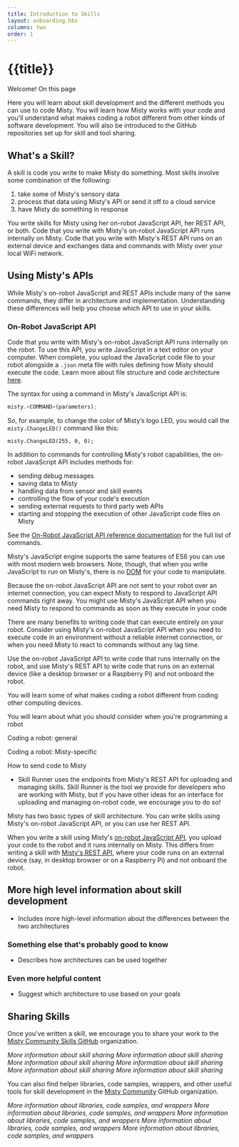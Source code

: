 ```yaml
---
title: Introduction to Skills
layout: onboarding.hbs
columns: two
order: 1
---
```


# {{title}}

Welcome! On this page

Here you will learn about skill development and the different methods you can use to code Misty. You will learn how Misty works with your code and you'll understand what makes coding a robot different from other kinds of software development. You will also be introduced to the GitHub repositories set up for skill and tool sharing.

## What's a Skill?

A skill is code you write to make Misty do something. Most skills involve some combination of the following:

1. take some of Misty's sensory data
2. process that data using Misty's API or send it off to a cloud service
3. have Misty do something in response

You write skills for Misty using her on-robot JavaScript API, her REST API, or both. Code that you write with Misty's on-robot JavaScript API runs internally on Misty. Code that you write with Misty's REST API runs on an external device and exchanges data and commands with Misty over your local WiFi network.

## Using Misty's APIs

While Misty's on-robot JavaScript and REST APIs include many of the same commands, they differ in architecture and implementation. Understanding these differences will help you choose which API to use in your skills.

### On-Robot JavaScript API

Code that you write with Misty's on-robot JavaScript API runs internally on the robot. To use this API, you write JavaScript in a text editor on your computer. When complete, you upload the JavaScript code file to your robot alongside a `.json` meta file with rules defining how Misty should execute the code. Learn more about file structure and code architecture [here](../../../docs/build/local-skill-architecture/#file-structure-amp-code-architecture).

The syntax for using a command in Misty's JavaScript API is:

```JavaScript
misty.<COMMAND>(parameters);
```

So, for example, to change the color of Misty’s logo LED, you would call the `misty.ChangeLED()` command like this:

```JS
misty.ChangeLED(255, 0, 0);
```

In addition to commands for controlling Misty's robot capabilities, the on-robot JavaScript API includes methods for:

* sending debug messages
* saving data to Misty
* handling data from sensor and skill events
* controlling the flow of your code's execution
* sending external requests to third party web APIs
* starting and stopping the execution of other JavaScript code files on Misty

See the [On-Robot JavaScript API reference documentation](../../../docs/reference/javascript-api) for the full list of commands.

Misty's JavaScript engine supports the same features of ES6 you can use with most modern web browsers. Note, though, that when you write JavaScript to run on Misty's, there is no [DOM](https://developer.mozilla.org/en-US/docs/Web/API/Document_Object_Model) for your code to manipulate.

Because the on-robot JavaScript API are not sent to your robot over an internet connection, you can expect Misty to respond to JavaScript API commands right away. You might use Misty's JavaScript API when you need Misty to respond to commands as soon as they execute in your code

There are many benefits to writing code that can execute entirely on your robot. Consider using Misty's on-robot JavaScript API when you need to execute code in an environment without a reliable internet connection, or when you need Misty to react to commands without any lag time. 

Use the on-robot JavaScript API to write code that runs internally on the robot, and use Misty's REST API to write code that runs on an external device (like a desktop browser or a Raspberry Pi) and not onboard the robot.

You will learn some of what makes coding a robot different from coding other computing devices.

You will learn about what you should consider when you're programming a robot

Coding a robot: general

Coding a robot: Misty-specific

How to send code to Misty



* Skill Runner uses the endpoints from Misty's REST API for uploading and managing skills. Skill Runner is the tool we provide for developers who are working with Misty, but if you have other ideas for an interface for uploading and managing on-robot code, we encourage you to do so!

Misty has two basic types of skill architecture. You can write skills using Misty's on-robot JavaScript API, or you can use her REST API.

When you write a skill using Misty's [on-robot JavaScript API](../../skills/local-skill-architecture), you upload your code to the robot and it runs internally on Misty. This differs from writing a skill with [Misty's REST API](../../skills/remote-command-architecture), where your code runs on an external device (say, in desktop browser or on a Raspberry Pi) and not onboard the robot.

## More high level information about skill development

- Includes more high-level information about the  differences between the two architectures

### Something else that's probably good to know

- Describes how architectures can be used together

### Even more helpful content

- Suggest which architecture to use based on your goals

## Sharing Skills

Once you've written a skill, we encourage you to share your work to the [Misty Community Skills GitHub](https://github.com/MistyCommunitySkills) organization.

*More information about skill sharing*
*More information about skill sharing*
*More information about skill sharing*
*More information about skill sharing*
*More information about skill sharing*
*More information about skill sharing*

You can also find helper libraries, code samples, wrappers, and other useful tools for skill development in the [Misty Community](https://github.com/MistyCommunity) GitHub organization.

*More information about libraries, code samples, and wrappers*
*More information about libraries, code samples, and wrappers*
*More information about libraries, code samples, and wrappers*
*More information about libraries, code samples, and wrappers*
*More information about libraries, code samples, and wrappers*